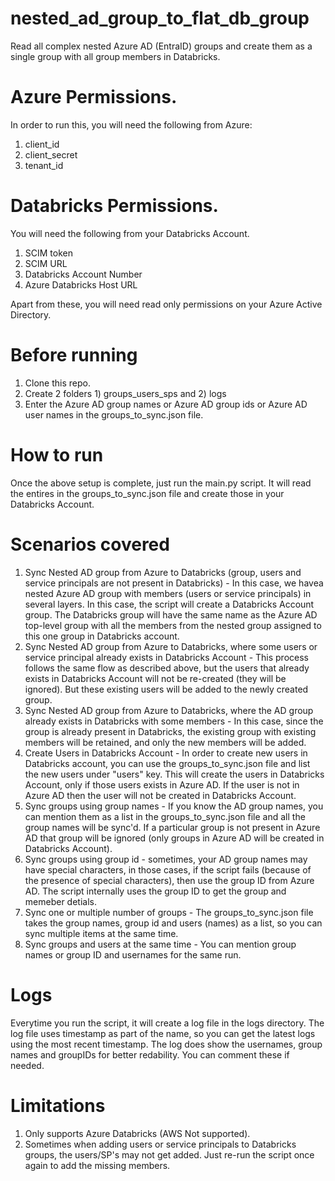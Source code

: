 # nested_ad_group_to_flat_db_group
Read all complex nested Azure AD (EntraID) groups and create them as a single group with all group members in Databricks.

# Azure Permissions.
In order to run this, you will need the following from Azure:
1. client_id
2. client_secret
3. tenant_id

# Databricks Permissions.
You will need the following from your Databricks Account.
1. SCIM token
2. SCIM URL
3. Databricks Account Number
4. Azure Databricks Host URL

Apart from these, you will need read only permissions on your Azure Active Directory.

# Before running
1. Clone this repo.
2. Create 2 folders 1) groups_users_sps and 2) logs
3. Enter the Azure AD group names or Azure AD group ids or Azure AD user names in the groups_to_sync.json file.

# How to run
Once the above setup is complete, just run the main.py script. It will read the entires in the groups_to_sync.json file and 
create those in your Databricks Account.

# Scenarios covered
1. Sync Nested AD group from Azure to Databricks (group, users and service principals are not present in Databricks) - In this case, we havea  nested Azure AD group with members (users or service principals) in several layers. In this case, the script will create a Databricks Account group. The Databricks group will have the same name as the Azure AD top-level group with all the members from the nested group assigned to this one group in Databricks account.
2. Sync Nested AD group from Azure to Databricks, where some users or service principal already exists in Databricks Account - This process follows the same flow as described above, but the users that already exists in Databricks Account will not be re-created (they will be ignored). But these existing users will be added to the newly created group.
3. Sync Nested AD group from Azure to Databricks, where the AD group already exists in Databricks with some members - In this case, since the group is already present in Databricks, the existing group with existing members will be retained, and only the new members will be added.
4. Create Users in Databricks Account - In order to create new users in Databricks account, you can use the groups_to_sync.json file and list the new users under "users" key. This will create the users in Databricks Account, only if those users exists in Azure AD. If the user is not in Azure AD then the user will not be created in Databricks Account.
5. Sync groups using group names - If you know the AD group names, you can mention them as a list in the groups_to_sync.json file and all the group names will be sync'd. If a particular group is not present in Azure AD that group will be ignored (only groups in Azure AD will be created in Databricks Account).
6. Sync groups using group id - sometimes, your AD group names may have special characters, in those cases, if the script fails (because of the presence of special characters), then use the group ID from Azure AD. The script internally uses the group ID to get the group and memeber detials.
7. Sync one or multiple number of groups - The groups_to_sync.json file takes the group names, group id and users (names) as a list, so you can sync multiple items at the same time.
8. Sync groups and users at the same time - You can mention group names or group ID and usernames for the same run. 

# Logs
Everytime you run the script, it will create a log file in the logs directory. The log file uses timestamp as part of the name, so you can get the latest logs using the most recent timestamp. The log does show the usernames, group names and groupIDs for better redability. You can comment these if needed.

# Limitations
1. Only supports Azure Databricks (AWS Not supported).
2. Sometimes when adding users or service principals to Databricks groups, the users/SP's may not get added. Just re-run the script once again to add the missing members.
